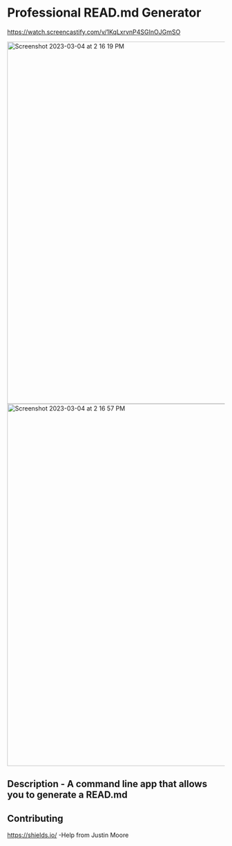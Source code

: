 # Professional READ.md Generator 

https://watch.screencastify.com/v/1KqLxrvnP4SGInOJGmSO

<img width="837" alt="Screenshot 2023-03-04 at 2 16 19 PM" src="https://user-images.githubusercontent.com/122828454/222929050-110a6fe7-22e9-45f1-831d-8b1590865159.png">
<img width="837" alt="Screenshot 2023-03-04 at 2 16 57 PM" src="https://user-images.githubusercontent.com/122828454/222929072-3b0cc478-5bb2-4c95-bc1c-5805afe2b16a.png">

## Description - A command line app that allows you to generate a READ.md

## Contributing 
<https://shields.io/>
-Help from Justin Moore



